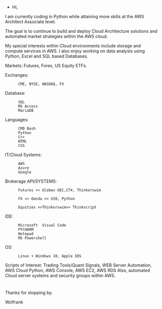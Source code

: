 - Hi, 

I am currently coding in Python while attaining more skills at the AWS Architect Associate level. 

The goal is to continue to build and deploy Cloud Architecture solutions and automated market strategies within the AWS cloud. 

My special interests within Cloud environments include storage and compute services in AWS.  I also enjoy working on data analysis using Python, Excel and SQL based Databases. 



Markets:  Futures, Forex, US Equity ETFs.



Exchanges:  
          
          CME, NYSE, NASDAQ, FX 

Database: 
         
          SQL
          MS Access
          MariaDB 

Languages:  
    
          CMD Bash
          Python
          C++
          HTML
          CSS
         

IT/Cloud Systems:  
  
          AWS
          Azure 
          Google 

Brokerage API/SYSTEMS: 
                     
          Futures >> Globex OEC,CT4, Thinkorswim
                      
          FX >> Oanda >> V20, Python 
                      
          Equities >>Thinkorswim>> Thinkscript
                      
                      

IDE:  

          Microsoft  Visual Code
          PYCHARM 
          Notepad 
          MS Powershell  

OS: 

          Linux + Windows 10, Apple IOS 



Scripts of Interest: Trading Tools/Quant Signals, WEB Server Automation, AWS Cloud Python, AWS Console, AWS EC2, AWS RDS 
Also, automated Cloud server systems and security groups within AWS.  


#

Thanks for stopping by.

Wolfrank




